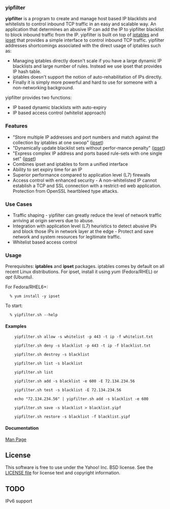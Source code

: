 ### yipfilter

**yipfilter** is a program to create and manage host based IP blacklists and whitelists to control inbound TCP traffic in an easy and scalable way. An application that determines an abusive IP can add the IP to yipfilter blacklist to block inbound traffic from the IP. yipfilter is built on top of [iptables](http://iptables.netfilter.org/) and [ipset](http://ipset.netfilter.org/) that provides a simple interface to control inbound TCP traffic. yipfilter addresses shortcomings associated with the direct usage of iptables such as:

* Managing iptables directly doesn't scale if you have a large dynamic IP blacklists and large number of rules. Instead we use ipset that provides IP hash table.
* iptables doesn't support the notion of auto-rehabilitation of IPs directly. 
* Finally it is simply more powerful and hard to use for someone with a non-networking background.

yipfilter provides two functions:
* IP based dynamic blacklists with auto-expiry 
* IP based access control (whitelist approach)

### Features
* "Store multiple IP addresses and port numbers and match against the collection by iptables at one swoop" ([ipset](http://ipset.netfilter.org/))
* "Dynamically update blacklist sets without perfor-mance penalty" ([ipset](http://ipset.netfilter.org/))
* "Express complex IP address and ports based rule-sets with one single set" ([ipset](http://ipset.netfilter.org/))
* Combines ipset and iptables to form a unified interface
* Ability to set expiry time for an IP
* Superior performance compared to application level (L7) firewalls
* Access control with enhanced security - A non-whitelisted IP cannot establish a TCP and SSL connection with a restrict-ed web application. Protection from OpenSSL heartbleed type attacks.

### Use Cases
* Traffic shaping - yipfilter can greatly reduce the level of network traffic arriving at origin servers due to abuse. 
* Integration with application level (L7) heuristics to detect abusive IPs and block those IPs in network layer at the edge - Protect and save network and system resources for legitimate traffic.
* Whitelist based access control 

### Usage

Prerequisites: **iptables** and **ipset** packages. iptables comes by default on all recent Linux distributions. For ipset, install it using *yum* (Fedora/RHEL) or *apt* (Ubuntu).

For Fedora/RHEL6+:

```
  % yum install -y ipset
```
To start:

```
  % yipfilter.sh --help
```

#### Examples

```
    yipfilter.sh allow -s whitelist -p 443 -t ip -f whitelist.txt
    
    yipfilter.sh deny -s blacklist -p 443 -t ip -f blacklist.txt

    yipfilter.sh destroy -s blacklist

    yipfilter.sh list -s blacklist

    yipfilter.sh list

    yipfilter.sh add -s blacklist -e 600 -E 72.134.234.56

    yipfilter.sh test -s blacklist -E 72.134.234.56

    echo "72.134.234.56" | yipfilter.sh add -s blacklist -e 600

    yipfilter.sh save -s blacklist > blacklist.yipf

    yipfilter.sh restore -s blacklist -f blacklist.yipf
```

#### Documentation

[Man Page](https://github.com/prbinu/yipfilter/blob/master/docs/yipfilter.md)

## License

This software is free to use under the Yahoo! Inc. BSD license.
See the [LICENSE file][] for license text and copyright information.

[LICENSE file]: https://github.com/prbinu/yipfilter/blob/master/LICENSE.md

## TODO
  IPv6 support

